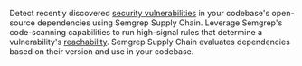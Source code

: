 Detect recently discovered [security vulnerabilities](https://nvd.nist.gov/vuln/full-listing) in your codebase's open-source dependencies using Semgrep Supply Chain. Leverage Semgrep's code-scanning capabilities to run high-signal rules that determine a vulnerability's [reachability](/semgrep-supply-chain/glossary/#reachability). Semgrep Supply Chain evaluates dependencies based on their version and use in your codebase.
